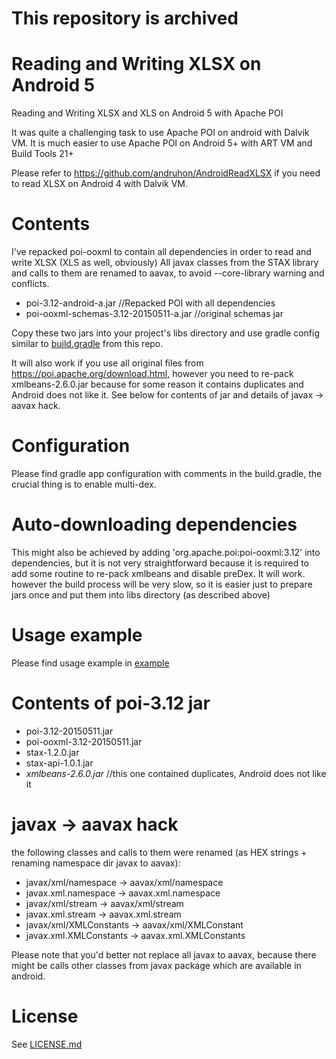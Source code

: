# This repository is archived

# Reading and Writing XLSX on Android 5
Reading and Writing XLSX and XLS on Android 5 with Apache POI

It was quite a challenging task to use Apache POI on android with Dalvik VM. It is much easier to use Apache POI on Android 5+ with ART VM and Build Tools 21+

Please refer to https://github.com/andruhon/AndroidReadXLSX if you need to read XLSX on Android 4 with Dalvik VM.

# Contents
I've repacked poi-ooxml to contain all dependencies in order to read and write XLSX (XLS as well, obviously)
All javax classes from the STAX library and calls to them are renamed to aavax, to avoid --core-library warning and conflicts.

* poi-3.12-android-a.jar //Repacked POI with all dependencies
* poi-ooxml-schemas-3.12-20150511-a.jar //original schemas jar

Copy these two jars into your project's libs directory and use gradle config similar to [build.gradle](build.gradle) from this repo.

It will also work if you use all original files from https://poi.apache.org/download.html, however you need to re-pack xmlbeans-2.6.0.jar because for some reason it contains duplicates and Android does not like it. See below for contents of jar and details of javax -> aavax hack.

# Configuration
Please find gradle app configuration with comments in the build.gradle, the crucial thing is to enable multi-dex.

# Auto-downloading dependencies
This might also be achieved by adding 'org.apache.poi:poi-ooxml:3.12' into dependencies, but it is not very straightforward because it is required to add some routine to re-pack xmlbeans and disable preDex. It will work. however the build process will be very slow, so it is easier just to prepare jars once and put them into libs directory (as described above)


# Usage example
Please find usage example in [example](example)


# Contents of poi-3.12 jar
* poi-3.12-20150511.jar  
* poi-ooxml-3.12-20150511.jar  
* stax-1.2.0.jar  
* stax-api-1.0.1.jar  
* *xmlbeans-2.6.0.jar* //this one contained duplicates, Android does not like it


# javax -> aavax hack
the following classes and calls to them were renamed (as HEX strings + renaming namespace dir javax to aavax):
* javax/xml/namespace -> aavax/xml/namespace
* javax.xml.namespace -> aavax.xml.namespace
* javax/xml/stream -> aavax/xml/stream
* javax.xml.stream -> aavax.xml.stream
* javax/xml/XMLConstants -> aavax/xml/XMLConstant
* javax.xml.XMLConstants -> aavax.xml.XMLConstants

Please note that you'd better not replace all javax to aavax, because there might be calls other classes from javax package which are available in android.

# License
See [LICENSE.md](LICENSE.md)

